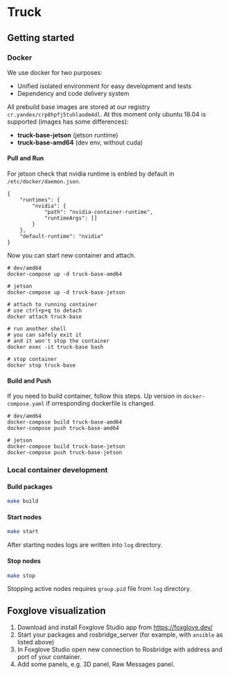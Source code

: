 # Truck



## Getting started
### Docker
We use docker for two purposes:
- Unified isolated environment for easy development and tests
- Dependency and code delivery system

All prebuild base images are stored at our registry ```cr.yandex/crp8hpfj5tuhlaodm4dl```. At this moment only ubuntu 18.04 is supported (images has some differences):
- **truck-base-jetson** (jetson runtime)
- **truck-base-amd64** (dev env, without cuda)

#### Pull and Run
For jetson check that nvidia runtime is enbled by default in ```/etc/docker/daemon.json```.

```
{
    "runtimes": {
        "nvidia": {
            "path": "nvidia-container-runtime",
            "runtimeArgs": []
        }
    },
    "default-runtime": "nvidia"
}
```

Now you can start new container and attach.

```
# dev/amd64
docker-compose up -d truck-base-amd64

# jetson
docker-compose up -d truck-base-jetson

# attach to running container
# use ctrl+p+q to detach
docker attach truck-base

# run another shell
# you can safely exit it
# and it won't stop the container
docker exec -it truck-base bash

# stop container
docker stop truck-base
```

#### Build and Push
If you need to build container, follow this steps. Up version in ```docker-compose.yaml``` if orresponding dockerfile is changed.

```
# dev/amd64
docker-compose build truck-base-amd64
docker-compose push truck-base-amd64

# jetson
docker-compose build truck-base-jetson
docker-compose push truck-base-jetson
```

### Local container development

#### Build packages
```bash
make build
```

#### Start nodes
```bash
make start
```

After starting nodes logs are written into `log` directory.

#### Stop nodes
```bash
make stop
```

Stopping active nodes requires `group.pid` file from `log` directory.


## Foxglove visualization

1. Download and install Foxglove Studio app from https://foxglove.dev/
2. Start your packages and rosbridge_server (for example, with `ansible` as listed above)
3. In Foxglove Studio open new connection to Rosbridge with address and port of your container.
4. Add some panels, e.g. 3D panel, Raw Messages panel.
